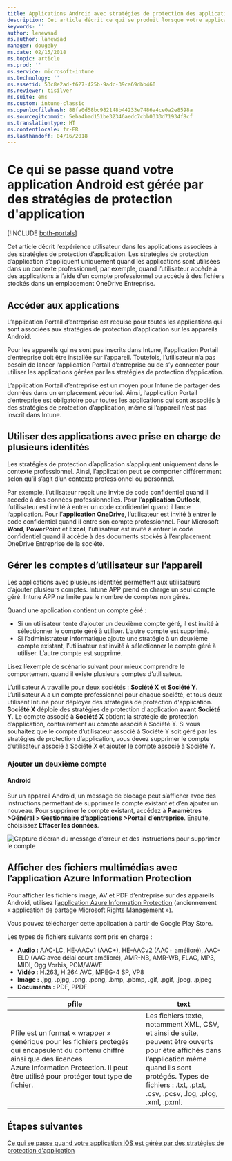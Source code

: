 ```yaml
---
title: Applications Android avec stratégies de protection des applications
description: Cet article décrit ce qui se produit lorsque votre application est gérée par des stratégies de protection d’application.
keywords: ''
author: lenewsad
ms.author: lanewsad
manager: dougeby
ms.date: 02/15/2018
ms.topic: article
ms.prod: ''
ms.service: microsoft-intune
ms.technology: ''
ms.assetid: 53c8e2ad-f627-425b-9adc-39ca69dbb460
ms.reviewer: tisilver
ms.suite: ems
ms.custom: intune-classic
ms.openlocfilehash: 88fa0d58bc982148b44233e7486a4ce0a2e8598a
ms.sourcegitcommit: 5eba4bad151be32346aedc7cbb0333d71934f8cf
ms.translationtype: HT
ms.contentlocale: fr-FR
ms.lasthandoff: 04/16/2018
---
```

# <a name="what-to-expect-when-your-android-app-is-managed-by-app-protection-policies"></a>Ce qui se passe quand votre application Android est gérée par des stratégies de protection d'application

[!INCLUDE [both-portals](./includes/note-for-both-portals.md)]

Cet article décrit l’expérience utilisateur dans les applications associées à des stratégies de protection d’application. Les stratégies de protection d’application s’appliquent uniquement quand les applications sont utilisées dans un contexte professionnel, par exemple, quand l’utilisateur accède à des applications à l’aide d’un compte professionnel ou accède à des fichiers stockés dans un emplacement OneDrive Entreprise.

##  <a name="access-apps"></a>Accéder aux applications

L’application Portail d’entreprise est requise pour toutes les applications qui sont associées aux stratégies de protection d’application sur les appareils Android.

Pour les appareils qui ne sont pas inscrits dans Intune, l’application Portail d’entreprise doit être installée sur l’appareil. Toutefois, l’utilisateur n’a pas besoin de lancer l’application Portail d’entreprise ou de s’y connecter pour utiliser les applications gérées par les stratégies de protection d’application.

L’application Portail d’entreprise est un moyen pour Intune de partager des données dans un emplacement sécurisé. Ainsi, l’application Portail d’entreprise est obligatoire pour toutes les applications qui sont associés à des stratégies de protection d’application, même si l’appareil n’est pas inscrit dans Intune.


##  <a name="use-apps-with-multi-identity-support"></a>Utiliser des applications avec prise en charge de plusieurs identités

Les stratégies de protection d’application s’appliquent uniquement dans le contexte professionnel. Ainsi, l’application peut se comporter différemment selon qu’il s’agit d’un contexte professionnel ou personnel.

Par exemple, l’utilisateur reçoit une invite de code confidentiel quand il accède à des données professionnelles. Pour l’**application Outlook**, l’utilisateur est invité à entrer un code confidentiel quand il lance l’application. Pour l’**application OneDrive**, l’utilisateur est invité à entrer le code confidentiel quand il entre son compte professionnel. Pour Microsoft **Word**, **PowerPoint** et **Excel**, l’utilisateur est invité à entrer le code confidentiel quand il accède à des documents stockés à l’emplacement OneDrive Entreprise de la société.

##  <a name="manage-user-accounts-on-the-device"></a>Gérer les comptes d’utilisateur sur l’appareil

Les applications avec plusieurs identités permettent aux utilisateurs d’ajouter plusieurs comptes.  Intune APP prend en charge un seul compte géré.  Intune APP ne limite pas le nombre de comptes non gérés.

Quand une application contient un compte géré :
*   Si un utilisateur tente d’ajouter un deuxième compte géré, il est invité à sélectionner le compte géré à utiliser.  L’autre compte est supprimé.
*   Si l’administrateur informatique ajoute une stratégie à un deuxième compte existant, l’utilisateur est invité à sélectionner le compte géré à utiliser.  L’autre compte est supprimé.

Lisez l’exemple de scénario suivant pour mieux comprendre le comportement quand il existe plusieurs comptes d’utilisateur.

L’utilisateur A travaille pour deux sociétés : **Société X** et **Société Y**. L’utilisateur A a un compte professionnel pour chaque société, et tous deux utilisent Intune pour déployer des stratégies de protection d'application. **Société X** déploie des stratégies de protection d'application **avant** **Société Y**. Le compte associé à **Société X** obtient la stratégie de protection d’application, contrairement au compte associé à Société Y. Si vous souhaitez que le compte d’utilisateur associé à Société Y soit géré par les stratégies de protection d’application, vous devez supprimer le compte d’utilisateur associé à Société X et ajouter le compte associé à Société Y.
### <a name="add-a-second-account"></a>Ajouter un deuxième compte
####  <a name="android"></a>Android
Sur un appareil Android, un message de blocage peut s’afficher avec des instructions permettant de supprimer le compte existant et d’en ajouter un nouveau.  Pour supprimer le compte existant, accédez à **Paramètres &gt;Général &gt; Gestionnaire d’applications &gt;Portail d’entreprise**. Ensuite, choisissez **Effacer les données**.

![Capture d’écran du message d’erreur et des instructions pour supprimer le compte](./media/Android_SwitchUser.png)

##  <a name="view-media-files-with-the-azure-information-protection-app"></a>Afficher des fichiers multimédias avec l’application Azure Information Protection
Pour afficher les fichiers image, AV et PDF d’entreprise sur des appareils Android, utilisez l’[application Azure Information Protection](https://play.google.com/store/apps/details?id=com.microsoft.ipviewer) (anciennement « application de partage Microsoft Rights Management »).

Vous pouvez télécharger cette application à partir de Google Play Store.  

Les types de fichiers suivants sont pris en charge :

* **Audio :** AAC-LC, HE-AACv1 (AAC+), HE-AACv2 (AAC+ amélioré), AAC-ELD (AAC avec délai court amélioré), AMR-NB, AMR-WB, FLAC, MP3, MIDI, Ogg Vorbis, PCM/WAVE
* **Vidéo :** H.263, H.264 AVC, MPEG-4 SP, VP8
* **Image :** .jpg, .pjpg, .png, .ppng, .bmp, .pbmp, .gif, .pgif, .jpeg, .pjpeg
* **Documents :** PDF, PPDF


|**pfile**|**text**|
|----|----|
|Pfile est un format « wrapper » générique pour les fichiers protégés qui encapsulent du contenu chiffré ainsi que des licences Azure Information Protection. Il peut être utilisé pour protéger tout type de fichier.|Les fichiers texte, notamment XML, CSV, et ainsi de suite, peuvent être ouverts pour être affichés dans l’application même quand ils sont protégés. Types de fichiers : .txt, .ptxt, .csv, .pcsv, .log, .plog, .xml, .pxml.|

## <a name="next-steps"></a>Étapes suivantes
[Ce qui se passe quand votre application iOS est gérée par des stratégies de protection d'application](end-user-mam-apps-ios.md)
